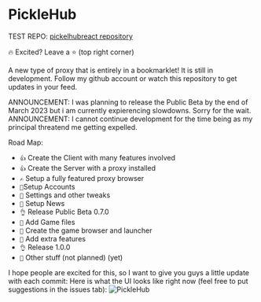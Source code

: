 # PickleHub

TEST REPO: [pickelhubreact repository](https://github.com/pickle69420/pickelhubreact)

🔥 Excited? Leave a ⭐ (top right corner)

A new type of proxy that is entirely in a bookmarklet! It is still in development. Follow my github account or watch this repository to get updates in your feed.

ANNOUNCEMENT: I was planning to release the Public Beta by the end of March 2023 but i am currently expierencing slowdowns. Sorry for the wait.
<br>
ANNOUNCEMENT: I cannot continue development for the time being as my principal threatend me getting expelled.

Road Map:

- ``👍`` Create the Client with many features involved
- ``👍`` Create the Server with a proxy installed
- ``✍`` Setup a fully featured proxy browser
- ``🦵``Setup Accounts
- ``🦵`` Settings and other tweaks
- ``🦵`` Setup News
- ``👌`` Release Public Beta 0.7.0
- ``🦵`` Add Game files
- ``🦵`` Create the game browser and launcher
- ``🦵`` Add extra features
- ``👌`` Release 1.0.0
- ``🦵`` Other stuff (not planned) (yet)

I hope people are excited for this, so I want to give you guys a little update with each commit:
Here is what the UI looks like right now (feel free to put suggestions in the issues tab):
![PickleHub](https://raw.githubusercontent.com/pickle69420/picklebox/main/currentui.png "PickleHub")
